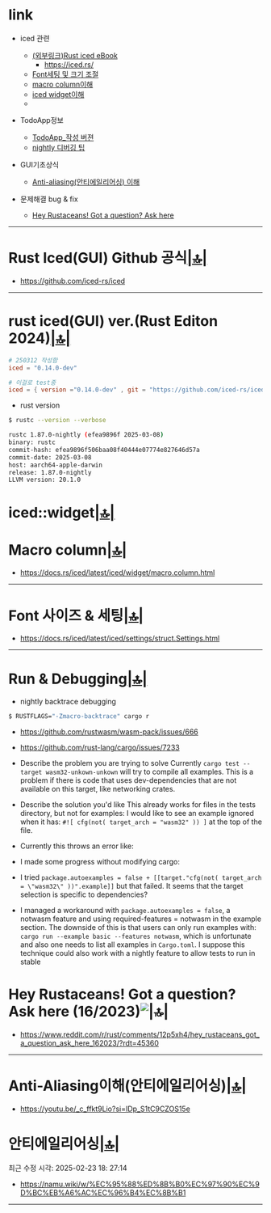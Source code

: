 # link

- iced 관련
  - [(외부링크)Rust iced eBook](https://book.iced.rs/)
    - https://iced.rs/
  - [Font세팅 및 크기 조절](#font-사이즈--세팅)
  - [macro column이해](#macro-column)
  - [iced widget이해](#icedwidget)
  - 

- TodoApp정보
  - [TodoApp_작성 버젼](#rust-icedgui-verrust-editon-2024)
  - [nightly 디버깅 팁](#run--debugging)


- GUI기초상식
  - [Anti-aliasing(안티에일리어싱) 이해](#anti-aliasing이해안티에일리어싱)

- 문제해결 bug & fix
  - [Hey Rustaceans! Got a question? Ask here](#hey-rustaceans-got-a-question-ask-here-162023)

<hr />


# Rust Iced(GUI) Github 공식[|🔝|](#link)

- https://github.com/iced-rs/iced

<hr />

# rust iced(GUI) ver.(Rust Editon 2024)[|🔝|](#link)
```toml
# 250312 작성함
iced = "0.14.0-dev"

# 이걸로 test중
iced = { version ="0.14.0-dev" , git = "https://github.com/iced-rs/iced", rev ="fd5ed0d"}
```

- rust version

```bash
$ rustc --version --verbose

rustc 1.87.0-nightly (efea9896f 2025-03-08)
binary: rustc
commit-hash: efea9896f506baa08f40444e07774e827646d57a
commit-date: 2025-03-08
host: aarch64-apple-darwin
release: 1.87.0-nightly
LLVM version: 20.1.0
```


# iced::widget[|🔝|](#link)
# Macro column[|🔝|](#link)
- https://docs.rs/iced/latest/iced/widget/macro.column.html

<hr />

# Font 사이즈 & 세팅[|🔝|](#link)

- https://docs.rs/iced/latest/iced/settings/struct.Settings.html


<hr />

# Run & Debugging[|🔝|](#link)

- nightly backtrace debugging

```bash
$ RUSTFLAGS="-Zmacro-backtrace" cargo r
```

- https://github.com/rustwasm/wasm-pack/issues/666
- https://github.com/rust-lang/cargo/issues/7233


- Describe the problem you are trying to solve
Currently `cargo test --target wasm32-unkown-unkown` will try to compile all examples. This is a problem if there is code that uses dev-dependencies that are not available on this target, like networking crates.

- Describe the solution you'd like
This already works for files in the tests directory, but not for examples:
I would like to see an example ignored when it has: `#![ cfg(not( target_arch = "wasm32" )) ]` at the top of the file.

- Currently this throws an error like:

- I made some progress without modifying cargo:

- I tried `package.autoexamples = false + [[target."cfg(not( target_arch = \"wasm32\" ))".example]]` but that failed. It seems that the target selection is specific to dependencies?
 - I managed a workaround with `package.autoexamples = false`, a notwasm feature and using required-features = notwasm in the example section. The downside of this is that users can only run examples with: `cargo run --example basic --features notwasm`, which is unfortunate and also one needs to list all examples in `Cargo.toml`. I suppose this technique could also work with a nightly feature to allow tests to run in stable

# Hey Rustaceans! Got a question? Ask here (16/2023)![|🔝|](#link)
- https://www.reddit.com/r/rust/comments/12p5xh4/hey_rustaceans_got_a_question_ask_here_162023/?rdt=45360


<hr />

# Anti-Aliasing이해(안티에일리어싱)[|🔝|](#link)
- https://youtu.be/_c_ffkt9Lio?si=IDp_S1tC9CZOS15e

# 안티에일리어싱[|🔝|](#link)
최근 수정 시각: 2025-02-23 18: 27:14
- https://namu.wiki/w/%EC%95%88%ED%8B%B0%EC%97%90%EC%9D%BC%EB%A6%AC%EC%96%B4%EC%8B%B1



<hr />
